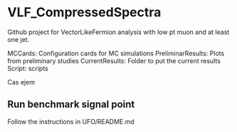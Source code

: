 # VLF_CompressedSpectra
Github project for VectorLikeFermion analysis with low pt muon and at least one jet.

MCCards: Configuration cards for MC simulations
PreliminarResults: Plots from preliminary studies
CurrentResults: Folder to put the current results
Script: scripts

Cas ejem

## Run benchmark signal point
Follow the instructions in UFO/README.md
